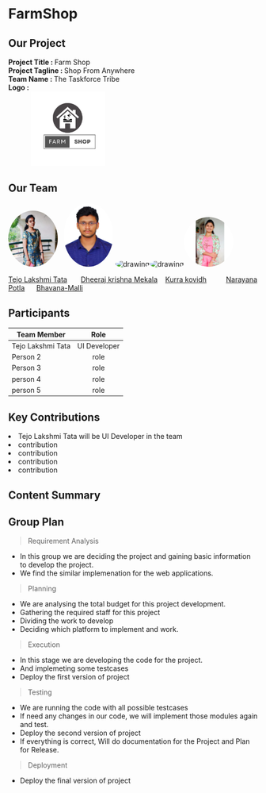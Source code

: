 # FarmShop

## Our Project
   <strong>Project Title   :   </strong> Farm Shop<br>
   <strong>Project Tagline :   </strong>Shop From Anywhere<br>
   <strong>Team Name       :   </strong>The Taskforce Tribe<br>
   <strong>Logo            : <br>
    &nbsp;&nbsp;&nbsp;&nbsp;&nbsp;&nbsp;&nbsp;&nbsp; &nbsp;&nbsp;&nbsp;&nbsp;  <img class='img-circle' src="Images/FarmShop.png" alt="drawing" width=150px  style="border-radius:10px width=50px" />   </strong><br>
    
## Our Team

<img class='img-circle' src="Images/TejoLakshmiT.jpg" alt="drawing" width="100" style="border-radius:50%" />  &nbsp;  <img src="Images/Mekala Dheeraj Krishna.png" alt="drawing" width="100" style="border-radius:50%"/>   <img class='img-circle' src="Images/kovidh.jpeg" alt="drawing" width="100" style="border-radius:50%" /><img class='img-circle' src="Images/narayanapotla.jpeg" alt="drawing" width="100" style="border-radius:50%" /><img class='img-circle' src="Images/Bhavana.jpg" alt="drawing" width="100" style="border-radius:50%">               

[Tejo Lakshmi Tata](https://github.com/TejoTata)    &nbsp;&nbsp;&nbsp;&nbsp;&nbsp;   [Dheeraj krishna Mekala](https://github.com/dheerajkrishna458) &nbsp;&nbsp;  [Kurra kovidh](https://github.com/kurrakovidh) &nbsp;&nbsp;&nbsp;&nbsp;&nbsp;&nbsp;&nbsp;&nbsp; [Narayana Potla](https://github.com/narayanapotla1)             &nbsp;&nbsp;&nbsp;&nbsp;   [Bhavana-Malli](https://github.com/Bhavana-Malli)   




 
## Participants
|     Team Member          | Role              | 
 -------------             | :-------------:   |
| Tejo Lakshmi Tata        | UI Developer      |  
| Person 2   | role |
| Person 3 | role  | 
| person 4| role |  
| person 5| role  |

## Key Contributions
<li>Tejo Lakshmi Tata will be UI Developer in the team</li>
<li>contribution</li>
<li>contribution</li>
<li>contribution</li>
<li>contribution</li>

## Content Summary


## Group Plan

> Requirement Analysis
* In this group we are deciding the project and gaining basic information to develop the project.
* We find the similar implemenation for the web applications.

> Planning
* We are analysing the total budget for this project development.
* Gathering the required staff for this project
* Dividing the work to develop
* Deciding which platform to implement and work.

> Execution
* In this stage we are developing the code for the project.
* And implemeting some testcases
* Deploy the first version of project

> Testing
* We are running the code with all possible testcases 
* If need any changes in our code, we will implement those modules again and test.
* Deploy the second version of project
* If everything is correct, Will do documentation for the Project and Plan for Release.

> Deployment
* Deploy the final version of project
